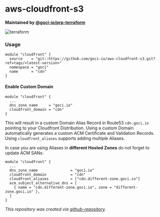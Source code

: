 # aws-cloudfront-s3

**Maintained by [@goci-io/prp-terraform](https://github.com/orgs/goci-io/teams/prp-terraform)**

![terraform](https://github.com/goci-io/aws-cloudfront-s3/workflows/terraform/badge.svg?branch=master)

### Usage

```hcl
module "cloudfront" {
  source    = "git::https://github.com/goci-io/aws-cloudfront-s3.git?ref=tags/<latest-version>"
  namespace = "goci"
  name      = "cdn"
}
```

#### Enable Custom Domain

```hcl
module "cloudfront" {
  ...
  dns_zone_name     = "goci.io"
  cloudfront_domain = "cdn"
}
```

This will result in a custom Domain Alias Record in Route53 `cdn.goci.io` pointing to your Cloudfront Distribution. 
Using a custom Domain automatically generates a custom ACM Certificate and Validation Records.
Using `cloudfront_aliases` supports adding multiple Aliases.

In case you are using Aliases in **different Hosted Zones** do not forget to update ACM SANs:

```hcl
module "cloudfront" {
  ...
  dns_zone_name               = "goci.io"
  cloudfront_domain           = "cdn"
  cloudfront_aliases          = ["cdn.different-zone.goci.io"]
  acm_subject_alternative_dns = [
    { name = "cdn.different-zone.goci.io", zone = "different-zone.goci.io" },
  ]
}
```

_This repository was created via [github-repository](https://github.com/goci-io/github-repository)._
